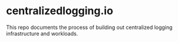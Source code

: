 # centralizedlogging.io

This repo documents the process of building out centralized logging infrastructure and workloads.